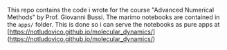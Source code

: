 This repo contains the code i wrote for the course "Advanced Numerical Methods" by Prof. Giovanni Bussi. The marimo notebooks are contained in the `apps/` folder. This is done so i can serve the notebooks as pure apps at [https://notludovico.github.io/molecular_dynamics/] (https://notludovico.github.io/molecular_dynamics/)
